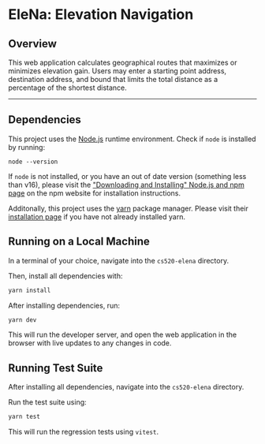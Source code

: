 # EleNa: Elevation Navigation

## Overview

This web application calculates geographical routes that maximizes or minimizes elevation gain. Users may enter a starting point address, destination address, and bound that limits the total distance as a percentage of the shortest distance.

---

## Dependencies

This project uses the [Node.js](https://nodejs.org/en/about) runtime environment. Check if `node` is installed by running:

```
node --version
```

If `node` is not installed, or you have an out of date version (something less than v16), please visit the ["Downloading and Installing" Node.js and npm page](https://docs.npmjs.com/downloading-and-installing-node-js-and-npm) on the npm website for installation instructions.

Additonally, this project uses the [yarn](https://yarnpkg.com/) package manager. Please visit their [installation page](https://yarnpkg.com/getting-started/install) if you have not already installed yarn.

## Running on a Local Machine

In a terminal of your choice, navigate into the `cs520-elena` directory.

Then, install all dependencies with:

```sh
yarn install
```

After installing dependencies, run:

```sh
yarn dev
```

This will run the developer server, and open the web application in the browser with live updates to any changes in code.

## Running Test Suite

After installing all dependencies, navigate into the `cs520-elena` directory.

Run the test suite using:

```sh
yarn test
```

This will run the regression tests using `vitest`.
